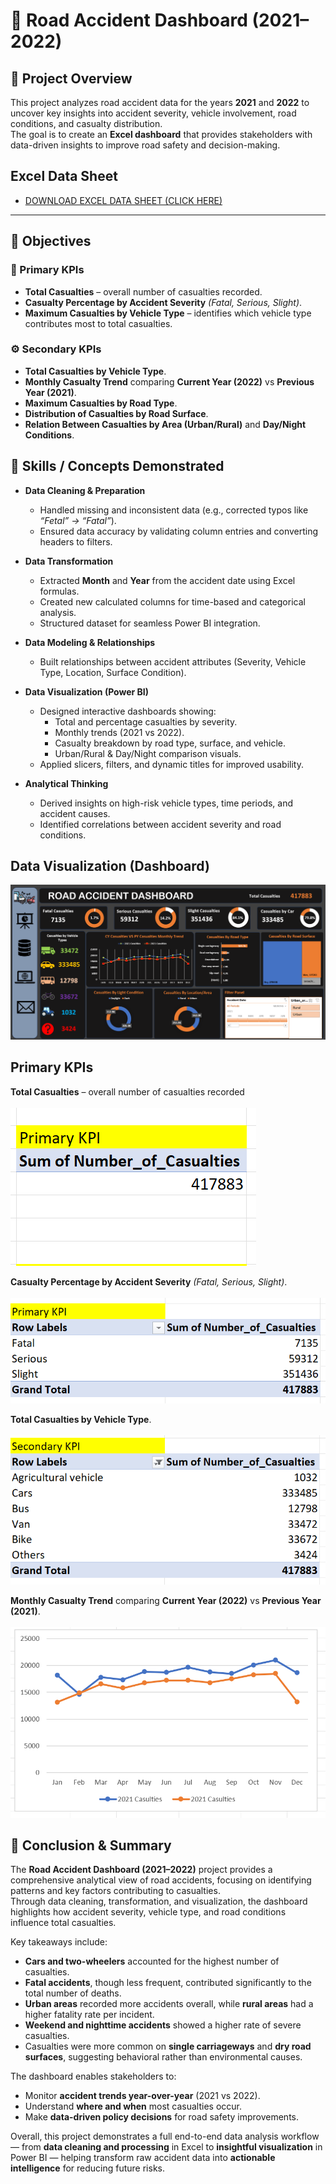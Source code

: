 # 🚗 Road Accident Dashboard (2021–2022)

## 📌 Project Overview
This project analyzes road accident data for the years **2021** and **2022** to uncover key insights into accident severity, vehicle involvement, road conditions, and casualty distribution.  
The goal is to create an **Excel dashboard** that provides stakeholders with data-driven insights to improve road safety and decision-making.

##  Excel Data Sheet 
- [DOWNLOAD EXCEL DATA SHEET (CLICK HERE)](https://docs.google.com/spreadsheets/d/1ZP-EkiIqNFRHg0VgGzvXEHpHIVqeqeXY/edit?usp=drive_link&ouid=110417325436559882493&rtpof=true&sd=true)
---
## 🎯 Objectives

### 🏁 Primary KPIs
- **Total Casualties** – overall number of casualties recorded.
- **Casualty Percentage by Accident Severity** *(Fatal, Serious, Slight)*.
- **Maximum Casualties by Vehicle Type** – identifies which vehicle type contributes most to total casualties.

### ⚙️ Secondary KPIs
- **Total Casualties by Vehicle Type**.
- **Monthly Casualty Trend** comparing **Current Year (2022)** vs **Previous Year (2021)**.
- **Maximum Casualties by Road Type**.
- **Distribution of Casualties by Road Surface**.
- **Relation Between Casualties by Area (Urban/Rural)** and **Day/Night Conditions**.


## 🧠 Skills / Concepts Demonstrated

- **Data Cleaning & Preparation**
  - Handled missing and inconsistent data (e.g., corrected typos like *“Fetal” → “Fatal”*).
  - Ensured data accuracy by validating column entries and converting headers to filters.

- **Data Transformation**
  - Extracted **Month** and **Year** from the accident date using Excel formulas.
  - Created new calculated columns for time-based and categorical analysis.
  - Structured dataset for seamless Power BI integration.

- **Data Modeling & Relationships**
  - Built relationships between accident attributes (Severity, Vehicle Type, Location, Surface Condition).

- **Data Visualization (Power BI)**
  - Designed interactive dashboards showing:
    - Total and percentage casualties by severity.
    - Monthly trends (2021 vs 2022).
    - Casualty breakdown by road type, surface, and vehicle.
    - Urban/Rural & Day/Night comparison visuals.
  - Applied slicers, filters, and dynamic titles for improved usability.

- **Analytical Thinking**
  - Derived insights on high-risk vehicle types, time periods, and accident causes.
  - Identified correlations between accident severity and road conditions.

##  Data Visualization (Dashboard)
![](Dashboard.png)

##  Primary KPIs
**Total Casualties** – overall number of casualties recorded
<BR/>
<BR/>
  ![](KPI_1.png)

**Casualty Percentage by Accident Severity** *(Fatal, Serious, Slight)*.
<BR/>
<BR/>
  ![](KPI_2.png)

**Total Casualties by Vehicle Type**.
<BR/>
<BR/>
  ![](KPI_3.png)

**Monthly Casualty Trend** comparing **Current Year (2022)** vs **Previous Year (2021)**.
<BR/>
<BR/>
  ![](KPI_4.png)

  
## 🏁 Conclusion & Summary

The **Road Accident Dashboard (2021–2022)** project provides a comprehensive analytical view of road accidents, focusing on identifying patterns and key factors contributing to casualties.  
Through data cleaning, transformation, and visualization, the dashboard highlights how accident severity, vehicle type, and road conditions influence total casualties.

Key takeaways include:
- **Cars and two-wheelers** accounted for the highest number of casualties.  
- **Fatal accidents**, though less frequent, contributed significantly to the total number of deaths.  
- **Urban areas** recorded more accidents overall, while **rural areas** had a higher fatality rate per incident.  
- **Weekend and nighttime accidents** showed a higher rate of severe casualties.  
- Casualties were more common on **single carriageways** and **dry road surfaces**, suggesting behavioral rather than environmental causes.

The dashboard enables stakeholders to:
- Monitor **accident trends year-over-year** (2021 vs 2022).  
- Understand **where and when** most casualties occur.  
- Make **data-driven policy decisions** for road safety improvements.

Overall, this project demonstrates a full end-to-end data analysis workflow — from **data cleaning and processing** in Excel to **insightful visualization** in Power BI — helping transform raw accident data into **actionable intelligence** for reducing future risks.
